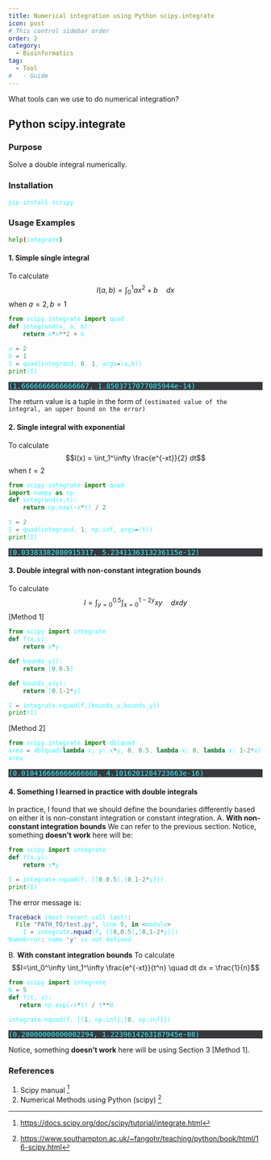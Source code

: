 ```yaml
---
title: Numerical integration using Python scipy.integrate
icon: post
# This control sidebar order
order: 2
category:
  - Bioinformatics
tag:
  - Tool
#   - Guide
---
```


What tools can we use to do numerical integration?


## Python scipy.integrate
### Purpose
Solve a double integral numerically.
### Installation
```sh
pip install scripy
```
### Usage Examples
```sh
help(integrate)
```
#### 1. Simple single integral
To calculate $$I(a,b) = \int_0^1 a x^2 + b \quad dx$$
when $a=2, b=1$
```py
from scipy.integrate import quad
def integrand(x, a, b):
    return a*x**2 + b

a = 2
b = 1
I = quad(integrand, 0, 1, args=(a,b))
print(I)
```
<pre>
(1.6666666666666667, 1.8503717077085944e-14)
</pre>

The return value is a tuple in the form of `(estimated value of the integral, an upper bound on the error)`

#### 2. Single integral with exponential
To calculate $$I(x) = \int_1^\infty \frac{e^{-xt}}{2} dt$$
when $t=2$
```py
from scipy.integrate import quad
import numpy as np
def integrand(x,t):
    return np.exp(-x*t) / 2

t = 2
I = quad(integrand, 1, np.inf, args=(t))
print(I)
```
<pre>
(0.03383382080915317, 5.2341136313236115e-12)
</pre>

#### 3. Double integral with non-constant integration bounds
To calculate 
$$I=\int_{y=0}^{0.5} \int_{x=0}^{1-2y} xy \quad dx dy $$
[Method 1]
```py
from scipy import integrate
def f(x,y):
    return x*y

def bounds_y():
    return [0,0.5]

def bounds_x(y):
    return [0,1-2*y]

I = integrate.nquad(f,[bounds_x,bounds_y])
print(I)
```
[Method 2]
```py
from scipy.integrate import dblquad
area = dblquad(lambda x, y: x*y, 0, 0.5, lambda x: 0, lambda x: 1-2*x)
area
```
<pre>
(0.010416666666666668, 4.1016201284723663e-16)
</pre>

#### 4. Something I learned in practice with double integrals
In practice, I found that we should define the boundaries differently based on either it is non-constant integration or constant integration.
A. **With non-constant integration bounds**
We can refer to the previous section. Notice, something **doesn't work** here will be:
```py
from scipy import integrate
def f(x,y):
    return x*y

I = integrate.nquad(f, [[0,0.5],[0,1-2*y]])
print(I)
```
The error message is:
```js
Traceback (most recent call last):
  File "PATH_TO/test.py", line 5, in <module>
    I = integrate.nquad(f, [[0,0.5],[0,1-2*y]])
NameError: name 'y' is not defined
```

B. **With constant integration bounds**
To calculate $$I=\int_0^\infty \int_1^\infty \frac{e^{-xt}}{t^n} \quad dt dx = \frac{1}{n}$$
```py
from scipy import integrate
N = 5
def f(t, x):
   return np.exp(-x*t) / t**N

integrate.nquad(f, [[1, np.inf],[0, np.inf]])
```
<pre>
(0.20000000000002294, 1.2239614263187945e-08)
</pre>
Notice, something **doesn't work** here will be using Section 3 [Method 1].
### References
1. Scipy manual [^manual]
2. Numerical Methods using Python (scipy) [^fangohr]
[^manual]:https://docs.scipy.org/doc/scipy/tutorial/integrate.html
[^fangohr]:https://www.southampton.ac.uk/~fangohr/teaching/python/book/html/16-scipy.html

<style>
pre {
  background-color:#38393d;
  /* color: #FF33F3; */
  color: #33F3FF;
}
</style>